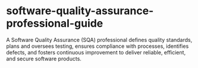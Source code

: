 # software-quality-assurance-professional-guide
A Software Quality Assurance (SQA) professional defines quality standards, plans and oversees testing, ensures compliance with processes, identifies defects, and fosters continuous improvement to deliver reliable, efficient, and secure software products.
